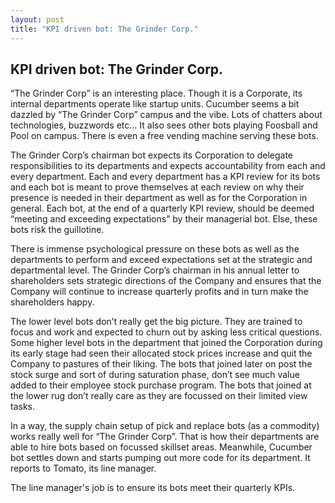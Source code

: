 ```yaml
---
layout: post
title: "KPI driven bot: The Grinder Corp."
---
```


## KPI driven bot: The Grinder Corp.

“The Grinder Corp” is an interesting place. Though it is a Corporate, its internal departments operate like startup units. Cucumber seems a bit dazzled by “The Grinder Corp” campus and the vibe. Lots of chatters about technologies, buzzwords etc… It also sees other bots playing Foosball and Pool on campus. There is even a free vending machine serving these bots.
<!--more-->

The Grinder Corp’s chairman bot expects its Corporation to delegate responsibilities to its departments and expects accountability from each and every department. Each and every department has a KPI review for its bots and each bot is meant to prove themselves at each review on why their presence is needed in their department as well as for the Corporation in general. Each bot, at the end of a quarterly KPI review, should be deemed “meeting and exceeding expectations” by their managerial bot. Else, these bots risk the guillotine. 

There is immense psychological pressure on these bots as well as the departments to perform and exceed expectations set at the strategic and departmental level. The Grinder Corp’s chairman in his annual letter to shareholders sets strategic directions of the Company and ensures that the Company will continue to increase quarterly profits and in turn make the shareholders happy.

The lower level bots don’t really get the big picture. They are trained to focus and work and expected to churn out by asking less critical questions. Some higher level bots in the department that joined the Corporation during its early stage had seen their allocated stock prices increase and quit the Company to pastures of their liking. The bots that joined later on post the stock surge and sort of during saturation phase, don’t see much value added to their employee stock purchase program. The bots that joined at the lower rug don’t really care as they are focussed on their limited view tasks. 

In a way, the supply chain setup of pick and replace bots (as a commodity) works really well for “The Grinder Corp”. That is how their departments are able to hire bots based on focussed skillset areas. Meanwhile, Cucumber bot settles down and starts pumping out more code for its department. It reports to Tomato, its line manager.

The line manager's job is to ensure its bots meet their quarterly KPIs. 